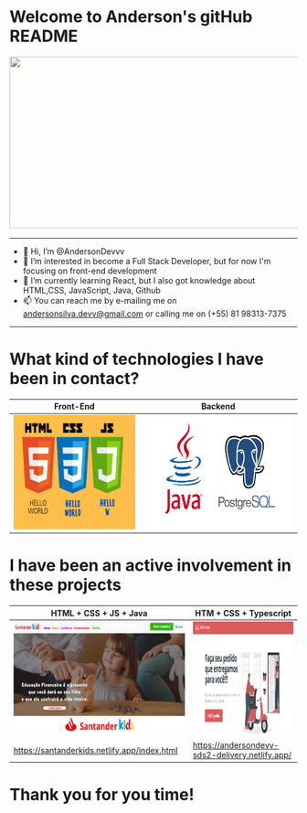 # Welcome to Anderson's gitHub README 
<img src="https://github.com/AndersonDevv/ReadMe/blob/main/helloWorld1.gif" width="600" height="300"> 

___
- 👋 Hi, I’m @AndersonDevvv
- 👀 I’m interested in become a Full Stack Developer, but for now I'm focusing on front-end development
- 🌱 I’m currently learning React, but I also got knowledge about HTML,CSS, JavaScript, Java, Github
- 📫 You can reach me by e-mailing me on andersonsilva.devv@gmail.com or calling me on (+55) 81 98313-7375
___

# What kind of technologies I have been in contact?

Front-End | Backend 
------------ | -------------
<img src="https://github.com/AndersonDevv/ReadMe/blob/main/frontEnd.gif" width="" height="200">| <img src="https://github.com/AndersonDevv/ReadMe/blob/main/postgresJava.png" width="400" height="200">


# I have been an active involvement in these projects

HTML + CSS + JS + Java| HTM + CSS + Typescript 
------------ | -------------
<img src="https://github.com/AndersonDevv/ReadMe/blob/main/SantanderKidsa.png" width="" height="200">| <img src="https://github.com/AndersonDevv/ReadMe/blob/main/DSDelivery.png" width="400" height="200">
 https://santanderkids.netlify.app/index.html | https://andersondevv-sds2-delivery.netlify.app/


# Thank you for you time!

<!---
AndersonDevvv/AndersonDevvv is a ✨ special ✨ repository because its `README.md` (this file) appears on your GitHub profile.
You can click the Preview link to take a look at your changes.
Created by Anderson Silva using https://guides.github.com/features/mastering-markdown/
--->
